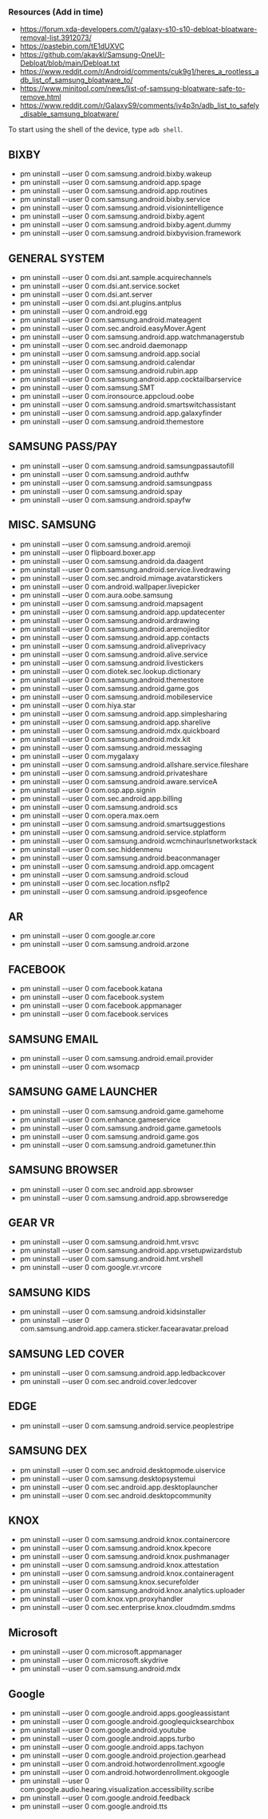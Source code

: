 ### Resources (Add in time)

- https://forum.xda-developers.com/t/galaxy-s10-s10-debloat-bloatware-removal-list.3912073/
- https://pastebin.com/tE1dUXVC
- https://github.com/akavkl/Samsung-OneUI-Debloat/blob/main/Debloat.txt
- https://www.reddit.com/r/Android/comments/cuk9g1/heres_a_rootless_adb_list_of_samsung_bloatware_to/
- https://www.minitool.com/news/list-of-samsung-bloatware-safe-to-remove.html
- https://www.reddit.com/r/GalaxyS9/comments/iv4p3n/adb_list_to_safely_disable_samsung_bloatware/

To start using the shell of the device, type `adb shell`.

## BIXBY
- pm uninstall --user 0 com.samsung.android.bixby.wakeup
- pm uninstall --user 0 com.samsung.android.app.spage
- pm uninstall --user 0 com.samsung.android.app.routines
- pm uninstall --user 0 com.samsung.android.bixby.service
- pm uninstall --user 0 com.samsung.android.visionintelligence
- pm uninstall --user 0 com.samsung.android.bixby.agent
- pm uninstall --user 0 com.samsung.android.bixby.agent.dummy
- pm uninstall --user 0 com.samsung.android.bixbyvision.framework

## GENERAL SYSTEM
- pm uninstall --user 0 com.dsi.ant.sample.acquirechannels
- pm uninstall --user 0 com.dsi.ant.service.socket
- pm uninstall --user 0 com.dsi.ant.server
- pm uninstall --user 0 com.dsi.ant.plugins.antplus
- pm uninstall --user 0 com.android.egg
- pm uninstall --user 0 com.samsung.android.mateagent
- pm uninstall --user 0 com.sec.android.easyMover.Agent
- pm uninstall --user 0 com.samsung.android.app.watchmanagerstub
- pm uninstall --user 0 com.sec.android.daemonapp
- pm uninstall --user 0 com.samsung.android.app.social
- pm uninstall --user 0 com.samsung.android.calendar
- pm uninstall --user 0 com.samsung.android.rubin.app
- pm uninstall --user 0 com.samsung.android.app.cocktailbarservice
- pm uninstall --user 0 com.samsung.SMT
- pm uninstall --user 0 com.ironsource.appcloud.oobe
- pm uninstall --user 0 com.samsung.android.smartswitchassistant
- pm uninstall --user 0 com.samsung.android.app.galaxyfinder
- pm uninstall --user 0 com.samsung.android.themestore

## SAMSUNG PASS/PAY
- pm uninstall --user 0 com.samsung.android.samsungpassautofill
- pm uninstall --user 0 com.samsung.android.authfw
- pm uninstall --user 0 com.samsung.android.samsungpass
- pm uninstall --user 0 com.samsung.android.spay
- pm uninstall --user 0 com.samsung.android.spayfw

## MISC. SAMSUNG
- pm uninstall --user 0 com.samsung.android.aremoji
- pm uninstall --user 0 flipboard.boxer.app
- pm uninstall --user 0 com.samsung.android.da.daagent
- pm uninstall --user 0 com.samsung.android.service.livedrawing
- pm uninstall --user 0 com.sec.android.mimage.avatarstickers
- pm uninstall --user 0 com.android.wallpaper.livepicker
- pm uninstall --user 0 com.aura.oobe.samsung
- pm uninstall --user 0 com.samsung.android.mapsagent
- pm uninstall --user 0 com.samsung.android.app.updatecenter
- pm uninstall --user 0 com.samsung.android.ardrawing
- pm uninstall --user 0 com.samsung.android.aremojieditor
- pm uninstall --user 0 com.samsung.android.app.contacts
- pm uninstall --user 0 com.samsung.android.aliveprivacy
- pm uninstall --user 0 com.samsung.android.alive.service
- pm uninstall --user 0 com.samsung.android.livestickers
- pm uninstall --user 0 com.diotek.sec.lookup.dictionary
- pm uninstall --user 0 com.samsung.android.themestore
- pm uninstall --user 0 com.samsung.android.game.gos
- pm uninstall --user 0 com.samsung.android.mobileservice
- pm uninstall --user 0 com.hiya.star
- pm uninstall --user 0 com.samsung.android.app.simplesharing
- pm uninstall --user 0 com.samsung.android.app.sharelive
- pm uninstall --user 0 com.samsung.android.mdx.quickboard
- pm uninstall --user 0 com.samsung.android.mdx.kit
- pm uninstall --user 0 com.samsung.android.messaging
- pm uninstall --user 0 com.mygalaxy
- pm uninstall --user 0 com.samsung.android.allshare.service.fileshare
- pm uninstall --user 0 com.samsung.android.privateshare
- pm uninstall --user 0 com.samsung.android.aware.serviceA
- pm uninstall --user 0 com.osp.app.signin
- pm uninstall --user 0 com.sec.android.app.billing
- pm uninstall --user 0 com.samsung.android.scs
- pm uninstall --user 0 com.opera.max.oem
- pm uninstall --user 0 com.samsung.android.smartsuggestions
- pm uninstall --user 0 com.samsung.android.service.stplatform
- pm uninstall --user 0 com.samsung.android.wcmchinaurlsnetworkstack
- pm uninstall --user 0 com.sec.hiddenmenu
- pm uninstall --user 0 com.samsung.android.beaconmanager
- pm uninstall --user 0 com.samsung.android.app.omcagent
- pm uninstall --user 0 com.samsung.android.scloud
- pm uninstall --user 0 com.sec.location.nsflp2
- pm uninstall --user 0 com.samsung.android.ipsgeofence

## AR
- pm uninstall --user 0 com.google.ar.core
- pm uninstall --user 0 com.samsung.android.arzone

## FACEBOOK
- pm uninstall --user 0 com.facebook.katana
- pm uninstall --user 0 com.facebook.system
- pm uninstall --user 0 com.facebook.appmanager
- pm uninstall --user 0 com.facebook.services

## SAMSUNG EMAIL
- pm uninstall --user 0 com.samsung.android.email.provider
- pm uninstall --user 0 com.wsomacp

## SAMSUNG GAME LAUNCHER
- pm uninstall --user 0 com.samsung.android.game.gamehome
- pm uninstall --user 0 com.enhance.gameservice
- pm uninstall --user 0 com.samsung.android.game.gametools
- pm uninstall --user 0 com.samsung.android.game.gos
- pm uninstall --user 0 com.samsung.android.gametuner.thin

## SAMSUNG BROWSER
- pm uninstall --user 0 com.sec.android.app.sbrowser
- pm uninstall --user 0 com.samsung.android.app.sbrowseredge

## GEAR VR
- pm uninstall --user 0 com.samsung.android.hmt.vrsvc
- pm uninstall --user 0 com.samsung.android.app.vrsetupwizardstub
- pm uninstall --user 0 com.samsung.android.hmt.vrshell
- pm uninstall --user 0 com.google.vr.vrcore

## SAMSUNG KIDS
- pm uninstall --user 0 com.samsung.android.kidsinstaller
- pm uninstall --user 0 com.samsung.android.app.camera.sticker.facearavatar.preload

## SAMSUNG LED COVER
- pm uninstall --user 0 com.samsung.android.app.ledbackcover
- pm uninstall --user 0 com.sec.android.cover.ledcover

## EDGE
- pm uninstall --user 0 com.samsung.android.service.peoplestripe

## SAMSUNG DEX
- pm uninstall --user 0 com.sec.android.desktopmode.uiservice
- pm uninstall --user 0 com.samsung.desktopsystemui
- pm uninstall --user 0 com.sec.android.app.desktoplauncher
- pm uninstall --user 0 com.sec.android.desktopcommunity

## KNOX
- pm uninstall --user 0 com.samsung.android.knox.containercore
- pm uninstall --user 0 com.samsung.android.knox.kpecore
- pm uninstall --user 0 com.samsung.android.knox.pushmanager
- pm uninstall --user 0 com.samsung.android.knox.attestation
- pm uninstall --user 0 com.samsung.android.knox.containeragent
- pm uninstall --user 0 com.samsung.knox.securefolder
- pm uninstall --user 0 com.samsung.android.knox.analytics.uploader
- pm uninstall --user 0 com.knox.vpn.proxyhandler
- pm uninstall --user 0 com.sec.enterprise.knox.cloudmdm.smdms

## Microsoft
- pm uninstall --user 0 com.microsoft.appmanager
- pm uninstall --user 0 com.microsoft.skydrive
- pm uninstall --user 0 com.samsung.android.mdx

## Google
- pm uninstall --user 0 com.google.android.apps.googleassistant
- pm uninstall --user 0 com.google.android.googlequicksearchbox
- pm uninstall --user 0 com.google.android.youtube
- pm uninstall --user 0 com.google.android.apps.turbo
- pm uninstall --user 0 com.google.android.apps.tachyon
- pm uninstall --user 0 com.google.android.projection.gearhead
- pm uninstall --user 0 com.android.hotwordenrollment.xgoogle
- pm uninstall --user 0 com.android.hotwordenrollment.okgoogle
- pm uninstall --user 0 com.google.audio.hearing.visualization.accessibility.scribe
- pm uninstall --user 0 com.google.android.feedback
- pm uninstall --user 0 com.google.android.tts
